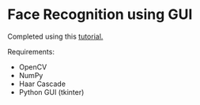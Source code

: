 # Face Recognition using GUI

Completed using this [tutorial.](https://www.geeksforgeeks.org/python-face-recognition-using-gui/)

Requirements:

- OpenCV
- NumPy
- Haar Cascade
- Python GUI (tkinter)
